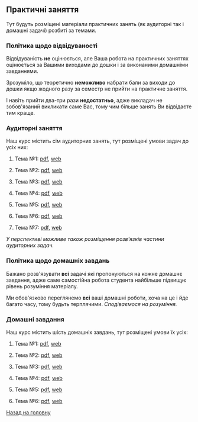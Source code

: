 <!-- 14.05 -->
## Практичні заняття

Тут будуть розміщені матеріали практичних занять (як аудиторні так і домашні задачі) розбиті за темами.

### Політика щодо відвідуваності

Відвідуваність **не** оцінюється, але Ваша робота на практичних заняттях оцінюється за Вашими виходами до дошки і за виконаними домашніми завданнями.

Зрозуміло, що теоретично **неможливо** набрати бали за виходи до дошки якщо жодного разу за семестр не прийти на практичне заняття. 

І навіть прийти два-три рази **недостатньо**, адже викладач не зобов'язаний викликати саме Вас, тому чим більше занять Ви відвідаєте тим краще.

### Аудиторні заняття

Наш курс містить сім аудиторних занять, тут розміщені умови задач до усіх них:

1. Тема №1: [pdf](classwork/1.pdf), [web](classwork/1.md)

2. Тема №2: [pdf](classwork/2.pdf), [web](classwork/2.md)

3. Тема №3: [pdf](classwork/3.pdf), [web](classwork/3.md)

4. Тема №4: [pdf](classwork/4.pdf), [web](classwork/4.md)

5. Тема №5: [pdf](classwork/5.pdf), [web](classwork/5.md)

6. Тема №6: [pdf](classwork/6.pdf), [web](classwork/6.md)

7. Тема №7: [pdf](classwork/7.pdf), [web](classwork/7.md)

_У перспективі можливе також розміщення розв'язків частини аудиторних задач._

### Політика щодо домашніх завдань

Бажано розв'язувати **всі** задачі які пропонуються на кожне домашнє завдання, адже саме самостійна робота студента найбільше підвищує рівень розуміння матеріалу.

Ми обов'язково переглянемо **всі** ваші домашні роботи, хоча на це і йде багато часу, тому будьть терплячими. _Сподіваємося на розуміння._

### Домашні завдання

Наш курс містить шість домашніх завдань, тут розміщені умови їх усіх:

1. Тема №1: [pdf](homework/1.pdf), [web](homework/1.md)

2. Тема №2: [pdf](homework/2.pdf), [web](homework/2.md)

3. Тема №3: [pdf](homework/3.pdf), [web](homework/3.md)

4. Тема №4: [pdf](homework/4.pdf), [web](homework/4.md)

5. Тема №5: [pdf](homework/5.pdf), [web](homework/5.md)

6. Тема №6: [pdf](homework/6.pdf), [web](homework/6.md)

[Назад на головну](../README.md)
